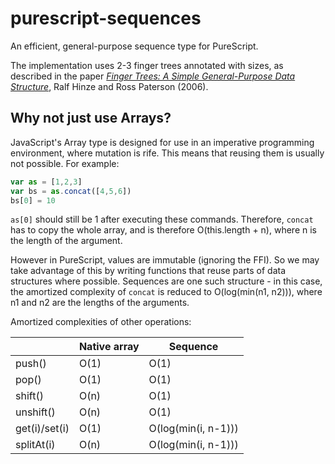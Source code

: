 # purescript-sequences

An efficient, general-purpose sequence type for PureScript.

The implementation uses 2-3 finger trees annotated with sizes, as described in
the paper [_Finger Trees: A Simple General-Purpose Data Structure_][1], Ralf
Hinze and Ross Paterson (2006).

## Why not just use Arrays?

JavaScript's Array type is designed for use in an imperative programming
environment, where mutation is rife. This means that reusing them is usually
not possible. For example:

```javascript
var as = [1,2,3]
var bs = as.concat([4,5,6])
bs[0] = 10
```

`as[0]` should still be 1 after executing these commands. Therefore, `concat`
has to copy the whole array, and is therefore O(this.length + n), where n is
the length of the argument.

However in PureScript, values are immutable (ignoring the FFI). So we may take
advantage of this by writing functions that reuse parts of data structures
where possible. Sequences are one such structure - in this case, the amortized
complexity of `concat` is reduced to O(log(min(n1, n2))), where n1 and n2 are
the lengths of the arguments.

Amortized complexities of other operations:

|               | Native array | Sequence            |
|---------------|--------------|---------------------|
| push()        | O(1)         | O(1)                |
| pop()         | O(1)         | O(1)                |
| shift()       | O(n)         | O(1)                |
| unshift()     | O(n)         | O(1)                |
| get(i)/set(i) | O(1)         | O(log(min(i, n-1))) |
| splitAt(i)    | O(n)         | O(log(min(i, n-1))) |

[1]: http://staff.city.ac.uk/~ross/papers/FingerTree.pdf
